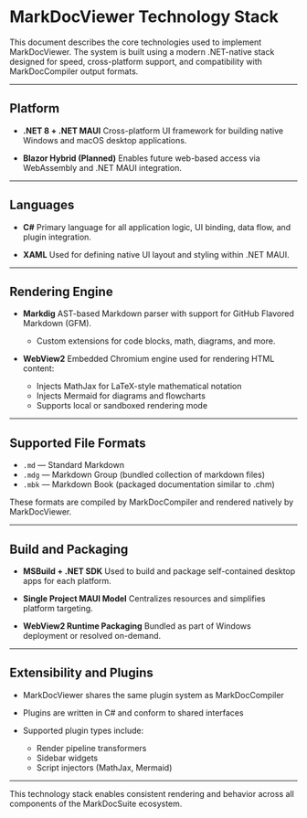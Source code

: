# MarkDocViewer Technology Stack

This document describes the core technologies used to implement MarkDocViewer. The system is built using a modern .NET-native stack designed for speed, cross-platform support, and compatibility with MarkDocCompiler output formats.

---

## Platform

* **.NET 8 + .NET MAUI**
  Cross-platform UI framework for building native Windows and macOS desktop applications.

* **Blazor Hybrid (Planned)**
  Enables future web-based access via WebAssembly and .NET MAUI integration.

---

## Languages

* **C#**
  Primary language for all application logic, UI binding, data flow, and plugin integration.

* **XAML**
  Used for defining native UI layout and styling within .NET MAUI.

---

## Rendering Engine

* **Markdig**
  AST-based Markdown parser with support for GitHub Flavored Markdown (GFM).

  * Custom extensions for code blocks, math, diagrams, and more.

* **WebView2**
  Embedded Chromium engine used for rendering HTML content:

  * Injects MathJax for LaTeX-style mathematical notation
  * Injects Mermaid for diagrams and flowcharts
  * Supports local or sandboxed rendering mode

---

## Supported File Formats

* `.md` — Standard Markdown
* `.mdg` — Markdown Group (bundled collection of markdown files)
* `.mbk` — Markdown Book (packaged documentation similar to .chm)

These formats are compiled by MarkDocCompiler and rendered natively by MarkDocViewer.

---

## Build and Packaging

* **MSBuild + .NET SDK**
  Used to build and package self-contained desktop apps for each platform.

* **Single Project MAUI Model**
  Centralizes resources and simplifies platform targeting.

* **WebView2 Runtime Packaging**
  Bundled as part of Windows deployment or resolved on-demand.

---

## Extensibility and Plugins

* MarkDocViewer shares the same plugin system as MarkDocCompiler
* Plugins are written in C# and conform to shared interfaces
* Supported plugin types include:

  * Render pipeline transformers
  * Sidebar widgets
  * Script injectors (MathJax, Mermaid)

---

This technology stack enables consistent rendering and behavior across all components of the MarkDocSuite ecosystem.
